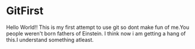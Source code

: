 # GitFirst
Hello World!!
This is my first attempt to use git so dont make fun of me.You people weren't born fathers of Einstein.
I think now i am getting a hang of this.I understand something atleast.
